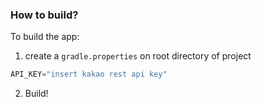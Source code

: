 ### How to build?

To build the app:
1. create a `gradle.properties` on root directory of project
```java
API_KEY="insert kakao rest api key"
```
2. Build!
